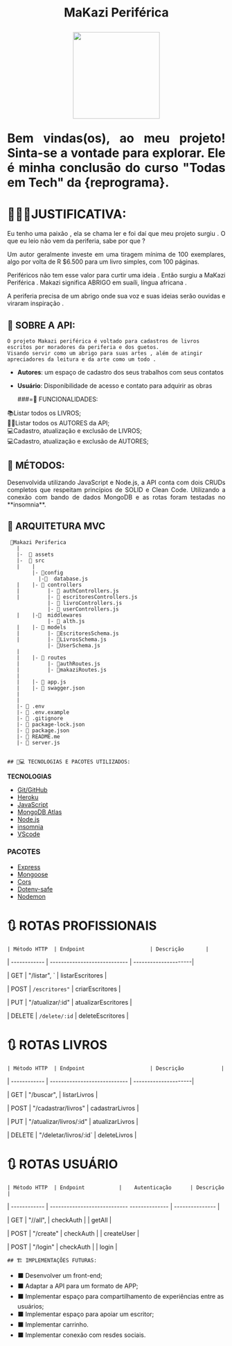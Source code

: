 <h1 align="center">
    <br>
    <p align="center">MaKazi Periférica<p>
</h1.>

<div align="center">
<img src="https://user-images.githubusercontent.com/97898121/208215363-0e116c95-faea-429f-b60e-2640158690df.jpg" width="200px" />
</div>


<p align="justify"> Bem vindas(os), ao meu projeto! Sinta-se a vontade para explorar.
            Ele é minha conclusão do curso "Todas em Tech" da {reprograma}. 

    
    
 # 💁🏾‍♀️JUSTIFICATIVA:
    
 <p align="justify"> 
 Eu tenho uma paixão , ela se chama ler e foi daí que meu projeto surgiu . O que eu leio não vem da periferia, sabe por que ? 
 <p align="justify">    
Um autor geralmente investe em uma tiragem mínima de 100 exemplares, algo por volta de R $6.500 para um livro simples, com 100 páginas.
<p align="justify">     
Periféricos não tem esse valor para curtir uma ideia . Então surgiu a MaKazi Periférica . Makazi significa ABRIGO em suaíli, língua africana . 
<p align="justify">    
A periferia precisa de um abrigo onde sua voz e suas ideias serão ouvidas e viraram inspiração .
    
 ## 🔎 SOBRE A API:    
    O projeto Makazi periférica é voltado para cadastros de livros escritos por moradores da periferia e dos guetos.
    Visando servir como um abrigo para suas artes , além de atingir apreciadores da leitura e da arte como um todo . 

 - **Autores**: um espaço de cadastro dos seus trabalhos com seus contatos 
 - **Usuário**: Disponibilidade de acesso e contato para adquirir as obras

  
    
    ###=📳 FUNCIONALIDADES:
    
📚Listar todos os LIVROS;                                        
✍🏾Listar todos os AUTORES da API;          
💻Cadastro, atualização e exclusão de LIVROS;                                             
💻Cadastro, atualização e exclusão de AUTORES;



## 📌 MÉTODOS:
<p align="justify">
Desenvolvida utilizando JavaScript e Node.js, a API conta com dois CRUDs completos que respeitam princípios de SOLID e Clean Code. Utilizando a conexão com bando de dados MongoDB e as rotas foram testadas no **insomnia**.

## 📂 ARQUITETURA MVC
```
 📁Makazi Periferica
   |
   |-  📁 assets
   |-  📁 src
   |    |
        |- 📂config
          |-📑  database.js
   |    |- 📁 controllers
   |         |- 📑 authControllers.js
   |         |- 📑 escritoresControllers.js
             |- 📑 livroControllers.js
             |- 📑 userControllers.js
   |    |-📂  middlewares
             |- 📑 alth.js
   |    |- 📁 models
   |         |- 📑EscritoresSchema.js
   |         |- 📑LivrosSchema.js
             |- 📑UserSchema.js
   |
   |    |- 📁 routes
   |         |- 📑authRoutes.js 
   |         |- 📑makaziRoutes.js
   |
   |    |- 📑 app.js
   |    |- 📑 swagger.json
   |
   |
   |- 📑 .env
   |- 📑 .env.example
   |- 📑 .gitignore
   |- 📑 package-lock.json
   |- 📑 package.json
   |- 📑 README.me
   |- 📑 server.js
     
```

    
    ## 👨💻 TECNOLOGIAS E PACOTES UTILIZADOS:


**TECNOLOGIAS**

- [Git/GitHub](https://github.com/)
- [Heroku](https://dashboard.heroku.com/apps)
- [JavaScript](https://www.javascript.com/)
- [MongoDB Atlas](https://www.mongodb.com/cloud/atlas)
- [Node.js](https://nodejs.org/en/)
- [insomnia](https://docs.insomnia.rest/insomnia/get-started)
- [VScode](https://code.visualstudio.com/)  

### PACOTES

- [Express](https://expressjs.com/pt-br/)
- [Mongoose](https://mongoosejs.com/)
- [Cors](https://www.npmjs.com/package/cors)
- [Dotenv-safe](https://www.npmjs.com/package/dotenv)
- [Nodemon](https://www.npmjs.com/package/nodemon)




# 🔃 ROTAS  PROFISSIONAIS
    
    
    | Método HTTP  | Endpoint                     | Descrição       |                               
| ------------ | ----------------------------  | ---------------------|        
    
| GET          | "/listar", `                  |   listarEscritores     |  
    
| POST         | `/escritores"`                |    criarEscritores     |  
    
| PUT          | "/atualizar/:id"              | atualizarEscritores    |  
    
| DELETE       | `/delete/:id`                 | deleteEscritores       |                                                        
    
    
    
# 🔃 ROTAS LIVROS
    
    
    | Método HTTP  | Endpoint                     | Descrição            |
    
| ------------ | ----------------------------  | ---------------------|
    
| GET          | "/buscar",                    |   listarLivros       |
    
| POST         | "/cadastrar/livros"           |   cadastrarLivros    |
    
| PUT          | "/atualizar/livros/:id"       |  atualizarLivros     |
    
| DELETE       | "/deletar/livros/:id`         |  deleteLivros        |   
    
    
 # 🔃 ROTAS USUÁRIO   
    
    
  
    | Método HTTP  | Endpoint           |    Autenticação      | Descrição            |
    
| ------------ | ---------------------------- --------------   | --------------- |
    
| GET          | "//all",              | checkAuth    |        |   getAll        |
    
| POST         | "/create"             |  checkAuth   |        |   createUser    |
    
| POST         | "/login"              |  checkAuth   |        |   login         |


    ## 🏗️ IMPLEMENTAÇÕES FUTURAS:

* ⬛ Desenvolver um front-end;
* ⬛ Adaptar a API para um formato de APP;
* ⬛ Implementar espaço para compartilhamento de experiências entre as usuários;
* ⬛ Implementar espaço para apoiar um escritor;
* ⬛ Implementar carrinho.
* ⬛ Implementar conexão com resdes sociais.
    
    
   
    
    
    
    
    
    
    
    
    
    
    
    
    
    
    
    
    
    
    
